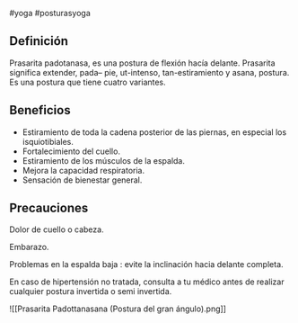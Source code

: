 #yoga #posturasyoga

## Definición

Prasarita padotanasa, es una postura de flexión hacía delante. Prasarita significa extender, pada– pie, ut-intenso, tan-estiramiento y asana, postura. Es una postura que tiene cuatro variantes.

## Beneficios

-   Estiramiento de toda la cadena posterior de las piernas, en especial los isquiotibiales.
-   Fortalecimiento del cuello.
-   Estiramiento de los músculos de la espalda.
-   Mejora la capacidad respiratoria.
-   Sensación de bienestar general.

## Precauciones

Dolor de cuello o cabeza.

Embarazo.

Problemas en la espalda baja : evite la inclinación hacia delante completa.

En caso de hipertensión no tratada, consulta a tu médico antes de realizar cualquier postura invertida o semi invertida.

![[Prasarita Padottanasana (Postura del gran ángulo).png]]